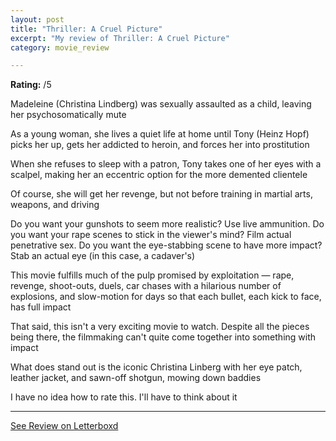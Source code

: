 ```yaml
---
layout: post
title: "Thriller: A Cruel Picture"
excerpt: "My review of Thriller: A Cruel Picture"
category: movie_review

---
```


**Rating:** /5

Madeleine (Christina Lindberg) was sexually assaulted as a child, leaving her psychosomatically mute

As a young woman, she lives a quiet life at home until Tony (Heinz Hopf) picks her up, gets her addicted to heroin, and forces her into prostitution

When she refuses to sleep with a patron, Tony takes one of her eyes with a scalpel, making her an eccentric option for the more demented clientele

Of course, she will get her revenge, but not before training in martial arts, weapons, and driving

Do you want your gunshots to seem more realistic? Use live ammunition. Do you want your rape scenes to stick in the viewer's mind? Film actual penetrative sex. Do you want the eye-stabbing scene to have more impact? Stab an actual eye (in this case, a cadaver's)

This movie fulfills much of the pulp promised by exploitation — rape, revenge, shoot-outs, duels, car chases with a hilarious number of explosions, and slow-motion for days so that each bullet, each kick to face, has full impact

That said, this isn't a very exciting movie to watch. Despite all the pieces being there, the filmmaking can't quite come together into something with impact

What does stand out is the iconic Christina Linberg with her eye patch, leather jacket, and sawn-off shotgun, mowing down baddies

I have no idea how to rate this. I'll have to think about it

<hr>

[See Review on Letterboxd](https://boxd.it/4AgFpz)
